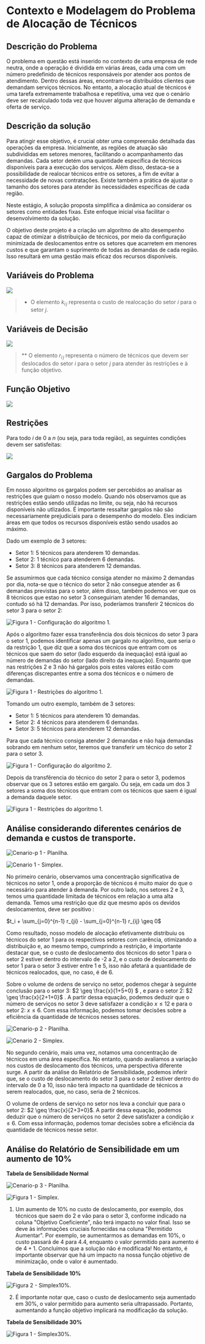 # Contexto e Modelagem do Problema de Alocação de Técnicos

## Descrição do Problema

O problema em questão está inserido no contexto de uma empresa de rede neutra, onde a operação é dividida em várias áreas, cada uma com um número predefinido de técnicos responsáveis por atender aos pontos de atendimento. Dentro dessas áreas, encontram-se distribuídos clientes que demandam serviços técnicos. No entanto, a alocação atual de técnicos é uma tarefa extremamente trabalhosa e repetitiva, uma vez que o cenário deve ser recalculado toda vez que houver alguma alteração de demanda e oferta de serviço.


## Descrição da solução

Para atingir esse objetivo, é crucial obter uma compreensão detalhada das operações da empresa. Inicialmente, as regiões de atuação são subdivididas em setores menores, facilitando o acompanhamento das demandas. Cada setor detém uma quantidade específica de técnicos disponíveis para a execução dos serviços. Além disso, destaca-se a possibilidade de realocar técnicos entre os setores, a fim de evitar a necessidade de novas contratações. Existe também a prática de ajustar o tamanho dos setores para atender às necessidades específicas de cada região. 

Neste estágio, A solução proposta simplifica a dinâmica ao considerar os setores como entidades fixas. Este enfoque inicial visa facilitar o desenvolvimento da solução.

O objetivo deste projeto é a criação um algoritmo de alto desempenho capaz de otimizar a distribuição de técnicos, por meio da configuração minimizada de deslocamentos entre os setores que acarretem em menores custos e que garantam o suprimento de todas as demandas de cada região. Isso resultará em uma gestão mais eficaz dos recursos disponíveis.

## Variáveis do Problema

![](img/latex1.jpg)

>  * O elemento $k_{i\,j}$ representa o custo de realocação do setor $i$ para o setor $j$.

## Variáveis de Decisão

![](img/latex2.jpg)

> ** O elemento $r_{i\,j}$ representa o número de técnicos que devem ser deslocados do setor $i$ para o setor $j$ para atender às restrições e à função objetivo.

## Função Objetivo

![](img/latex3.jpg)

## Restrições

Para todo $i$ de 0 a $n$ (ou seja, para toda região), as seguintes condições devem ser satisfeitas:

![](img/latex4.jpg)

## Gargalos do Problema

Em nosso algoritmo os gargalos podem ser percebidos ao analisar as restrições que guiam o nosso modelo. Quando nós observamos que as restrições estão sendo utilizadas no limite, ou seja, não há recursos disponíveis não utlizados.
É importante ressaltar gargalos não são necessariamente prejudiciais para o desempenho do modelo. Eles indiciam áreas em que todos os recursos disponíveis estão sendo usados ao máximo.

Dado um exemplo de 3 setores: 
* Setor 1: 5 técnicos para atenderem 10 demandas.
* Setor 2: 1 técnico para atenderem 6 demandas.
* Setor 3: 8 técnicos para atenderem 12 demandas.

Se assumirmos que cada técnico consiga atender no máximo 2 demandas por dia, nota-se que o técnico do setor 2 não consegue atender as 6 demandas previstas para o setor, além disso, também podemos ver que os 8 técnicos que estao no setor 3 conseguiriam atender 16 demandas, contudo só há 12 demandas. Por isso, poderíamos transferir 2 técnicos do setor 3 para o setor 2:

![Figura 1 - Configuração do algoritmo 1.](img/config_algorithm_1.PNG)

Após o algoritmo fazer essa transferência dos dois técnicos do setor 3 para o setor 1, podemos identificar apenas um gargalo no algoritmo, que seria o da restrição 1, que diz que a soma dos técnicos que entram com os técnicos que saem do setor (lado esquerdo da inequação) está igual ao número de demandas do setor (lado direito da inequação). Enquanto que nas restrições 2 e 3 não há gargalos pois estes valores estão com diferenças discrepantes entre a soma dos técnicos e o número de demandas.

![Figura 1 - Restrições do algoritmo 1.](img/restricoes_algoritmo_1.PNG)

Tomando um outro exemplo, também de 3 setores:
* Setor 1: 5 técnicos para atenderem 10 demandas.
* Setor 2: 4 técnicos para atenderem 6 demandas.
* Setor 3: 5 técnicos para atenderem 12 demandas.

Para que cada técnico consiga atender 2 demandas e não haja demandas sobrando em nenhum setor, teremos que transferir um técnico do setor 2 para o setor 3.

![Figura 1 - Configuração do algoritmo 2.](img/config_algorithm_2.PNG)

Depois da transfêrencia do técnico do setor 2 para o setor 3, podemos observar que os 3 setores estão em gargalo. Ou seja, em cada um dos 3 setores a soma dos técnicos que entram com os técnicos que saem é igual a demanda daquele setor.

![Figura 1 - Restrições do algoritmo 1.](img/restricoes_algoritmo_2.png)

## Análise considerando diferentes cenários de demanda e custos de transporte.

![Cenario-p 1 - Planilha.](img/excel2.jpeg)

![Cenario 1 - Simplex.](img/cenario1.png)

No primeiro cenário, observamos uma concentração significativa de técnicos no setor 1, onde a proporção de técnicos é muito maior do que o necessário para atender à demanda. Por outro lado, nos setores 2 e 3, temos uma quantidade limitada de técnicos em relação a uma alta demanda. Temos uma restrição que diz que mesmo após os devidos deslocamentos, deve ser positivo : 

$t_i + \sum_{j=0}^{n-1} r_{ji} - \sum_{j=0}^{n-1} r_{ij} \geq 0$

Como resultado, nosso modelo de alocação efetivamente distribuiu os técnicos do setor 1 para os respectivos setores com carência, otimizando a distribuição e, ao mesmo tempo, cumprindo a restrição, é importante destacar que, se o custo de deslocamento dos técnicos do setor 1 para o setor 2 estiver dentro do intervalo de -2 a 2, e o custo de deslocamento do setor 1 para o setor 3 estiver entre 1 e 5, isso não afetará a quantidade de técnicos realocados, que, no caso, é de 6.

Sobre o volume de ordens de serviço no setor, podemos chegar à seguinte conclusão para o setor 3: $2 \geq \frac{x}{1+5+0} $ , e para o setor 2: $2     \geq \frac{x}{2+1+0}$ . A partir dessa equação, podemos deduzir que o número de serviços no setor 3 deve satisfazer a condição $x ≤ 12$ e para o setor 2: $x ≤ 6$. Com essa informação, podemos tomar decisões sobre a eficiência da quantidade de técnicos nesses setores.



![Cenario-p 2 - Planilha.](img/excel3.jpeg)

![Cenario 2 - Simplex.](img/cenario2.png)

No segundo cenário, mais uma vez, notamos uma concentração de técnicos em uma área específica. No entanto, quando avaliamos a variação nos custos de deslocamento dos técnicos, uma perspectiva diferente surge. A partir da análise do Relatório de Sensibilidade, podemos inferir que, se o custo de deslocamento do setor 3 para o setor 2 estiver dentro do intervalo de 0 a 10, isso não terá impacto na quantidade de técnicos a serem realocados, que, no caso, seria de 2 técnicos.

O volume de ordens de serviço no setor nos leva a concluir que para o setor 2: $2 \geq \frac{x}{2+3+0}$. A partir dessa equação, podemos deduzir que o número de serviços no setor 2 deve satisfazer a condição $x ≤ 6$. Com essa informação, podemos tomar decisões sobre a eficiência da quantidade de técnicos nesse setor.



## Análise do Relatório de Sensibilidade em um aumento de 10%



**Tabela de Sensibilidade Normal**

![Cenario-p 3 - Planilha.](img/excel1.jpeg)

 ![Figura 1 - Simplex.](img/def.png)



1. Um aumento de 10% no custo de deslocamento, por exemplo, dos técnicos que saem do 2 e vão para o setor 3, conforme indicado na coluna "Objetivo Coeficiente", não terá impacto no valor final. Isso se deve às informações cruciais fornecidas na coluna "Permitido Aumentar". Por exemplo, se aumentarmos as demandas em 10%, o custo passará de $4$ para $4.4$, enquanto o valor permitido para aumento é de $4 + 1$. Concluímos que a solução não é modificada! No entanto, é importante observar que há um impacto na nossa função objetivo de minimização, onde o valor é aumentado.


**Tabela de Sensibilidade 10%** 

![Figura 2 - Simplex10%.](img/def10.png)



2. É importante notar que, caso o custo de deslocamento seja aumentado em 30%, o valor permitido para aumento seria ultrapassado. Portanto, aumentando a função objetivo implicará na modificação da solução.



**Tabela de Sensibilidade 30%**

![Figura 1 - Simplex30%.](img/def30.png)
